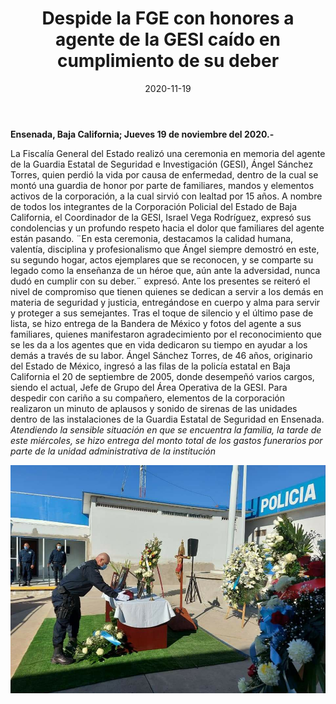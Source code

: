 ﻿---
layout: blog
title:  "Despide la FGE con honores a agente de la GESI caído en cumplimiento de su deber"
date:   2020-11-19
categories: ensenada
permalink: /:categories/:title:output_ext
image: /img/cnr/despide-la-fge-con-honores-a-agente.jpg
alt: "Despide la FGE con honores a agente de la GESI caído en cumplimiento de su deber"
autor: "CNR Noticias - Canal 73"
---


**Ensenada, Baja California;  Jueves 19 de noviembre del 2020.-**


La Fiscalía General del Estado realizó una ceremonia en memoria del agente de la Guardia Estatal de Seguridad e Investigación (GESI), Ángel Sánchez Torres,  quien perdió  la vida por causa de enfermedad, dentro de la cual se montó una guardia de honor por parte de familiares, mandos y elementos activos de la corporación, a la cual sirvió con lealtad por 15 años.
A nombre de todos los integrantes de la Corporación Policial del Estado de Baja California, el Coordinador de la GESI, Israel Vega Rodríguez, expresó sus condolencias y un profundo respeto hacia el dolor que familiares del agente están pasando.
¨En esta ceremonia, destacamos la calidad humana, valentía, disciplina y profesionalismo que Ángel siempre demostró en este, su segundo hogar, actos ejemplares que se reconocen, y  se comparte su legado como la enseñanza de un héroe que, aún ante la adversidad, nunca dudó en cumplir con su deber.¨ expresó. 
Ante los presentes se reiteró el nivel de compromiso que tienen quienes se dedican a servir a los demás en materia de seguridad y justicia, entregándose en cuerpo y alma para servir y proteger a sus semejantes.
Tras el toque de silencio y el último pase de lista, se hizo entrega de la Bandera de México y fotos del agente a sus familiares, quienes manifestaron agradecimiento por el reconocimiento que se les da a los agentes que en vida dedicaron su tiempo en ayudar a los demás a través de su labor.
Ángel Sánchez Torres, de 46 años, originario del Estado de México, ingresó a las filas de la policía estatal en Baja California el 20 de septiembre de 2005, donde desempeñó varios cargos, siendo el actual, Jefe de Grupo del Área Operativa de la GESI.
Para despedir con cariño a su compañero, elementos de la corporación realizaron un minuto de aplausos y sonido de sirenas de las unidades dentro de las instalaciones de la Guardia Estatal de Seguridad en Ensenada.
*Atendiendo la sensible situación en que se encuentra la familia, la tarde de este miércoles, se hizo entrega del monto total de los gastos funerarios por parte de la unidad administrativa de la institución*

<div id="carouselExampleSlidesOnly" class="carousel slide" data-ride="carousel">
  <div class="carousel-inner">
    <div class="carousel-item active">
       <img class="d-block w-100" src="/img/cnr/despide-la-fge-con-honores-a-agente.jpg" loading="lazy"  alt="Despide la FGE con honores a agente de la GESI caído en cumplimiento de su deber">
    </div>           
  </div>
</div>